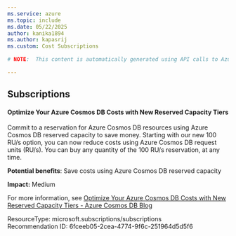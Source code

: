 ```yaml
---
ms.service: azure
ms.topic: include
ms.date: 05/22/2025
author: kanika1894
ms.author: kapasrij
ms.custom: Cost Subscriptions
  
# NOTE:  This content is automatically generated using API calls to Azure. Any edits made on these files will be overwritten in the next run of the script. 
  
---
```

  
## Subscriptions  
  
<!--6fceeb05-2cea-4774-9f6c-251964d5d5f6_begin-->

#### Optimize Your Azure Cosmos DB Costs with New Reserved Capacity Tiers  
  
Commit to a reservation for Azure Cosmos DB resources using Azure Cosmos DB reserved capacity to save money. Starting with our new 100 RU/s option, you can now reduce costs using Azure Cosmos DB request units (RU/s). You can buy any quantity of the 100 RU/s reservation, at any time.  
  
**Potential benefits**: Save costs using Azure Cosmos DB reserved capacity  

**Impact:** Medium
  
For more information, see [Optimize Your Azure Cosmos DB Costs with New Reserved Capacity Tiers - Azure Cosmos DB Blog](https://devblogs.microsoft.com/cosmosdb/optimize-your-azure-cosmos-db-costs-with-new-reserved-capacity-tiers)  

ResourceType: microsoft.subscriptions/subscriptions  
Recommendation ID: 6fceeb05-2cea-4774-9f6c-251964d5d5f6  


<!--6fceeb05-2cea-4774-9f6c-251964d5d5f6_end-->

<!--articleBody-->
